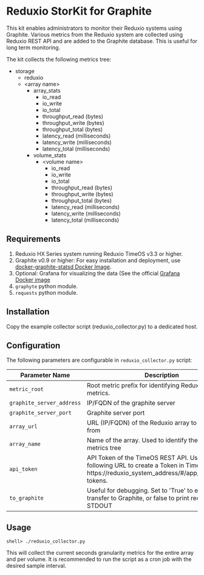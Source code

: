 # Reduxio StorKit for Graphite

This kit enables administrators to monitor their Reduxio systems using Graphite.
Various metrics from the Reduxio system are collected using Reduxio REST API and
are added to the Graphite database. This is useful for long term monitoring.

The kit collects the following metrics tree:

 - storage
	 - reduxio
	 - \<array name\>
		 - array_stats
			 - io_read
			 - io_write
			 - io_total
			 - throughput_read (bytes)
			 - throughput_write (bytes)
			 - throughput_total (bytes)
			 - latency_read (milliseconds)
			 - latency_write (milliseconds)
			 - latency_total (milliseconds)
		 - volume_stats
			 - \<volume name\>
				 - io_read
				 - io_write
				 - io_total
				 - throughput_read (bytes)
				 - throughput_write (bytes)
				 - throughput_total (bytes)
				 - latency_read (milliseconds)
				 - latency_write (milliseconds)
				 - latency_total (milliseconds)
	 
	 
	 

## Requirements

1. Reduxio HX Series system running Reduxio TimeOS v3.3 or higher.
2. Graphite v0.9 or higher: For easy installation and deployment, use [docker-graphite-statsd Docker Image](https://hub.docker.com/r/graphiteapp/docker-graphite-statsd/).
3. Optional: Grafana for visualizing the data (See the official [Grafana Docker image](https://hub.docker.com/r/grafana/grafana/)
4. `graphyte` python module.
5. `requests` python module.

## Installation

Copy the example collector script (reduxio_collector.py) to a dedicated host.

## Configuration
The following parameters are configurable in `reduxio_collector.py` script:

|Parameter Name                |Description                          |
|----------------|-------------------------------|
|`metric_root`|Root metric prefix for identifying Reduxio's related metrics.       |
|`graphite_server_address`          | IP/FQDN of the graphite server           |
|`graphite_server_port`          |Graphite server port|
|`array_url`          |URL (IP/FQDN) of the Reduxio array to collect stats from|
|`array_name`          |Name of the array. Used to identify the array in the metrics tree|
|`api_token`          |API Token of the TimeOS REST API.  Use the following URL to create a Token in TimeOS:  https://reduxio_system_address/#/app/settings/api-tokens.|
|`to_graphite`          |Useful for debugging. Set to 'True' to enable data transfer to Graphite, or false to print requests to STDOUT|


## Usage
	shell> ./reduxio_collector.py
This will collect the current seconds granularity metrics for the entire array and per volume. It is recommended to run the script as a cron job with the desired sample interval.


